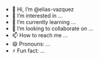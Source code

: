 - 👋 Hi, I’m @elias-vazquez
- 👀 I’m interested in ...
- 🌱 I’m currently learning ...
- 💞️ I’m looking to collaborate on ...
- 📫 How to reach me ...
- 😄 Pronouns: ...
- ⚡ Fun fact: ...

<!---
elias-vazquez/elias-vazquez is a ✨ special ✨ repository because its `README.md` (this file) appears on your GitHub profile.
You can click the Preview link to take a look at your changes.
--->
